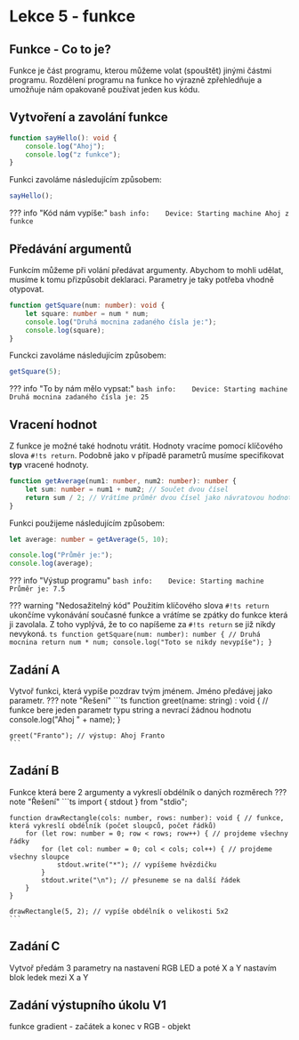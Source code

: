 # Lekce 5 - funkce

## Funkce - Co to je?
Funkce je část programu, kterou můžeme volat (spouštět) jinými částmi programu.
Rozdělení programu na funkce ho výrazně zpřehledňuje a umožňuje nám opakovaně používat jeden kus kódu.

## Vytvoření a zavolání funkce
```ts
function sayHello(): void {
    console.log("Ahoj");
    console.log("z funkce");
}
```

Funkci zavoláme následujícím způsobem:
```ts
sayHello();
```

??? info "Kód nám vypíše:"
    ```bash
    info:    Device: Starting machine
    Ahoj
    z funkce
    ```

## Předávání argumentů
Funkcím můžeme při volání předávat argumenty. Abychom to mohli udělat, musíme k tomu přizpůsobit deklaraci. Parametry je taky potřeba vhodně otypovat.
```ts
function getSquare(num: number): void {
    let square: number = num * num;
    console.log("Druhá mocnina zadaného čísla je:");
    console.log(square);
}
```

Funckci zavoláme následujícím způsobem:
```ts
getSquare(5);
```

??? info "To by nám mělo vypsat:"
    ```bash
    info:    Device: Starting machine
    Druhá mocnina zadaného čísla je:
    25
    ```

## Vracení hodnot
Z funkce je možné také hodnotu vrátit.
Hodnoty vracíme pomocí klíčového slova `#!ts return`. Podobně jako v případě parametrů musíme specifikovat **typ** vracené hodnoty.

```ts
function getAverage(num1: number, num2: number): number {
    let sum: number = num1 + num2; // Součet dvou čísel
    return sum / 2; // Vrátíme průměr dvou čísel jako návratovou hodnotu
}
```

Funkci použijeme následujícím způsobem:
```ts
let average: number = getAverage(5, 10);

console.log("Průměr je:");
console.log(average);
```

??? info "Výstup programu"
    ```bash
    info:    Device: Starting machine
    Průměr je:
    7.5
    ```


??? warning "Nedosažitelný kód"
    Použitím klíčového slova `#!ts return` ukončíme vykonávání současné funkce a vrátíme se zpátky do funkce která ji zavolala.
    Z toho vyplývá, že to co napíšeme za `#!ts return` se již nikdy nevykoná.
    ```ts
    function getSquare(num: number): number { // Druhá mocnina
        return num * num;
        console.log("Toto se nikdy nevypíše");
    }
    ```

<!-- ## Asynchronní funkce
Když zavoláme běžnou funkci, tato funkce se vykoná a program potom pokračuje dál.
V následujícím programu se nejdřív vykoná ```timeConsumingFunc``` a až poté co dokončí svoji práci se zavolá funkce ```somethingElse```.
```ts

    function timeConsumingFunc() {
        // Neco velmi casove narocneho zde
    }

    timeConsumingFunc();
    somethingElse();
```


??? tip "Co znamená asynchronní vykonávání funkce? "
    Když zavoláme asynchronní funkci, řízení se nepředá výhradně volané funkci, ale asynchronní zavolaná funkce a původní funkce se začnou střídat v řízení. -->


## Zadání A

Vytvoř funkci, která vypíše pozdrav tvým jménem. Jméno předávej jako parametr.
??? note "Řešení"
    ```ts
    function greet(name: string) : void { // funkce bere jeden parametr typu string a nevrací žádnou hodnotu
        console.log("Ahoj " + name);
    }

    greet("Franto"); // výstup: Ahoj Franto
    ```

## Zadání B

Funkce která bere 2 argumenty a vykreslí obdélník o daných rozměrech
??? note "Řešení"
    ```ts
    import { stdout } from "stdio";

    function drawRectangle(cols: number, rows: number): void { // funkce, která vykreslí obdélník (počet sloupců, počet řádků)
        for (let row: number = 0; row < rows; row++) { // projdeme všechny řádky
            for (let col: number = 0; col < cols; col++) { // projdeme všechny sloupce
                stdout.write("*"); // vypíšeme hvězdičku
            }
            stdout.write("\n"); // přesuneme se na další řádek
        }
    }

    drawRectangle(5, 2); // vypíše obdélník o velikosti 5x2
    ```

## Zadání C

Vytvoř
předám 3 parametry na nastavení RGB LED a poté X a Y
nastavím blok ledek mezi X a Y


## Zadání výstupního úkolu V1

funkce gradient - začátek a konec v RGB - objekt
